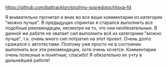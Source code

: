 https://github.com/battracklon/slozhno-sosredotochitsya-fd

Я внимательно прочитал и вник во все ваши комментарии из категории "можно лучше". В предыдущих спринтах я старался выполнить все подобные рекомендации, несмотря на то, что они необязательные. В данной же работе не хватает сил выполнить всё из категориии "можно лучше", т.к. очень много сил потратил на этот проект. Очень долго сражался с автотестами. Поэтому уже просто не в состоянии выполнить все эти рекомендации, хотя очень хочется. Комментарии очень полезные и понятные, спасибо! Я обязательно их учту в дальнейшей работе!